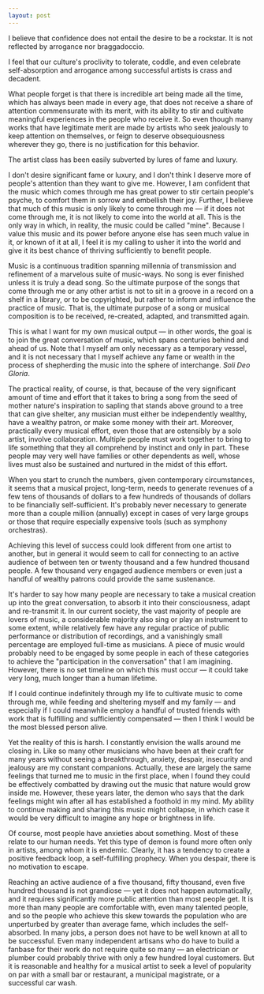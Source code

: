 ```yaml
---
layout: post
---
```


I believe that confidence does not entail the desire to be a rockstar. It is not
reflected by arrogance nor braggadoccio.

I feel that our culture's proclivity to tolerate, coddle, and even celebrate 
self-absorption and arrogance among successful artists is crass and decadent.

What people forget is that there is incredible art being made all the time,
which has always been made in every age, that does not receive a share of 
attention commensurate with its merit, with its ability to stir and cultivate
meaningful experiences in the people who receive it. So even though many works
that have legitimate merit are made by artists who seek jealously to keep 
attention on themselves, or feign to deserve obsequiousness wherever they go,
there is no justification for this behavior.

The artist class has been easily subverted by lures of fame and luxury.

I don't desire significant fame or luxury, and I don't think I deserve more of
people's attention than they want to give me. However, I am confident that the
music which comes through me has great power to stir certain people's psyche, to
comfort them in sorrow and embellish their joy. Further, I believe that much of
this music is only likely to come through me — if it does not come through me,
it is not likely to come into the world at all. This is the only way in which,
in reality, the music could be called "mine". Because I value this music and its
power before anyone else has seen much value in it, or known of it at all, I 
feel it is my calling to usher it into the world and give it its best chance of
thriving sufficiently to benefit people.

Music is a continuous tradition spanning millennia of transmission and 
refinement of a marvelous suite of music-ways. No song is ever finished unless
it is truly a dead song. So the ultimate purpose of the songs that come through
me or any other artist is not to sit in a groove in a record on a shelf in a 
library, or to be copyrighted, but rather to inform and influence the practice 
of music. That is, the ultimate purpose of a song or musical composition is to 
be received, re-created, adapted, and transmitted again.

This is what I want for my own musical output — in other words, the goal is to
join the great conversation of music, which spans centuries behind and ahead of
us. Note that I myself am only necessary as a temporary vessel, and it is not 
necessary that I myself achieve any fame or wealth in the process of shepherding
the music into the sphere of interchange. *Soli Deo Gloria*.

The practical reality, of course, is that, because of the very significant 
amount of time and effort that it takes to bring a song from the seed of mother
nature's inspiration to sapling that stands above ground to a tree that can give
shelter, any musician must either be independently wealthy, have a wealthy 
patron, or make some money with their art. Moreover, practically every musical 
effort, even those that are ostensibly by a solo artist, involve collaboration.
Multiple people must work together to bring to life something that they all
comprehend by instinct and only in part. These people may very well have 
families or other dependents as well, whose lives must also be sustained and
nurtured in the midst of this effort.

When you start to crunch the numbers, given contemporary circumstances, it seems
that a musical project, long-term, needs to generate revenues of a few tens of
thousands of dollars to a few hundreds of thousands of dollars to be financially
self-sufficient. It's probably never necessary to generate more than a couple
million (annually) except in cases of very large groups or those that require
especially expensive tools (such as symphony orchestras).

Achieving this level of success could look different from one artist to another,
but in general it would seem to call for connecting to an active audience of
between ten or twenty thousand and a few hundred thousand people. A few thousand
very engaged audience members or even just a handful of wealthy patrons could
provide the same sustenance.

It's harder to say how many people are necessary to take a musical creation up
into the great conversation, to absorb it into their consciousness, adapt and
re-transmit it. In our current society, the vast majority of people are lovers 
of music, a considerable majority also sing or play an instrument to some
extent, while relatively few have any regular practice of public performance
or distribution of recordings, and a vanishingly small percentage are employed
full-time as musicians. A piece of music would probably need to be engaged by
some people in each of these categories to achieve the "participation in the 
conversation" that I am imagining. However, there is no set timeline on which
this must occur — it could take very long, much longer than a human lifetime.

If I could continue indefinitely through my life to cultivate music to come
through me, while feeding and sheltering myself and my family — and especially 
if I could meanwhile employ a handful of trusted friends with work that is 
fulfilling and sufficiently compensated — then I think I would be the most 
blessed person alive.

Yet the reality of this is harsh. I constantly envision the walls around me
closing in. Like so many other musicians who have been at their craft for many
years without seeing a breakthrough, anxiety, despair, insecurity and jealousy
are my constant companions. Actually, these are largely the same feelings that
turned me to music in the first place, when I found they could be effectively
combatted by drawing out the music that nature would grow inside me. However,
these years later, the demon who says that the dark feelings might win after all
has established a foothold in my mind. My ability to continue making and sharing
this music might collapse, in which case it would be very difficult to imagine
any hope or brightness in life.

Of course, most people have anxieties about something. Most of these relate to
our human needs. Yet this type of demon is found more often only in artists,
among whom it is endemic. Clearly, it has a tendency to create a positive 
feedback loop, a self-fulfilling prophecy. When you despair, there is no 
motivation to escape.

Reaching an active audience of a five thousand, fifty thousand, even five
hundred thousand is not grandiose — yet it does not happen automatically, and
it requires significantly more public attention than most people get. It is more
than many people are comfortable with, even many talented people, and so the 
people who achieve this skew towards the population who are unperturbed by 
greater than average fame, which includes the self-absorbed. In many jobs, a
person does not have to be well known at all to be successful. Even many 
independent artisans who do have to build a fanbase for their work do not 
require quite so many — an electrician or plumber could probably thrive with
only a few hundred loyal customers. But it is reasonable and healthy for a 
musical artist to seek a level of popularity on par with a small bar or
restaurant, a municipal magistrate, or a successful car wash.

